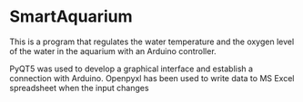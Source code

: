 # SmartAquarium
This is a program that regulates the water temperature and the oxygen level of the water in the aquarium with an Arduino controller.

PyQT5 was used to develop a graphical interface and establish a connection with Arduino. Openpyxl has been used to write data to MS Excel spreadsheet when the input changes
